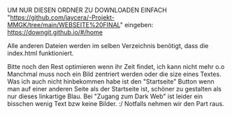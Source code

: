 UM NUR DIESEN ORDNER ZU DOWNLOADEN EINFACH "https://github.com/jaycera/-Projekt-MMGK/tree/main/WEBSEITE%20FINAL" eingeben:<br>
https://downgit.github.io/#/home

Alle anderen Dateien werden im selben Verzeichnis benötigt, dass die index.html funktioniert.

Bitte noch den Rest optimieren wenn ihr Zeit findet, ich kann nicht mehr o.o 
Manchmal muss noch ein Bild zentriert werden oder die size eines Textes. 
Was ich auch nicht hinbekommen habe ist den "Startseite" Button wenn man auf einer anderen Seite als der Startseite ist, schöner zu gestalten als nur dieses linkartige Blau.
Bei "Zugang zum Dark Web" ist leider ein bisschen wenig Text bzw keine Bilder. :/ Notfalls nehmen wir den Part raus.
